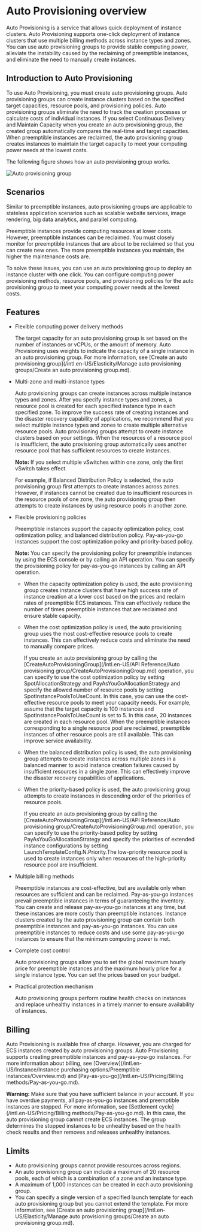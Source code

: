 # Auto Provisioning overview

Auto Provisioning is a service that allows quick deployment of instance clusters. Auto Provisioning supports one-click deployment of instance clusters that use multiple billing methods across instance types and zones. You can use auto provisioning groups to provide stable computing power, alleviate the instability caused by the reclaiming of preemptible instances, and eliminate the need to manually create instances.

## Introduction to Auto Provisioning

To use Auto Provisioning, you must create auto provisioning groups. Auto provisioning groups can create instance clusters based on the specified target capacities, resource pools, and provisioning policies. Auto provisioning groups eliminate the need to track the creation processes or calculate costs of individual instances. If you select Continuous Delivery and Maintain Capacity when you create an auto provisioning group, the created group automatically compares the real-time and target capacities. When preemptible instances are reclaimed, the auto provisioning group creates instances to maintain the target capacity to meet your computing power needs at the lowest costs.

The following figure shows how an auto provisioning group works.

![Auto provisioning group](https://static-aliyun-doc.oss-accelerate.aliyuncs.com/assets/img/en-US/0190707161/p48772.png)

## Scenarios

Similar to preemptible instances, auto provisioning groups are applicable to stateless application scenarios such as scalable website services, image rendering, big data analytics, and parallel computing.

Preemptible instances provide computing resources at lower costs. However, preemptible instances can be reclaimed. You must closely monitor for preemptible instances that are about to be reclaimed so that you can create new ones. The more preemptible instances you maintain, the higher the maintenance costs are.

To solve these issues, you can use an auto provisioning group to deploy an instance cluster with one click. You can configure computing power provisioning methods, resource pools, and provisioning policies for the auto provisioning group to meet your computing power needs at the lowest costs.

## Features

-   Flexible computing power delivery methods

    The target capacity for an auto provisioning group is set based on the number of instances or vCPUs, or the amount of memory. Auto Provisioning uses weights to indicate the capacity of a single instance in an auto provisioning group. For more information, see [Create an auto provisioning group](/intl.en-US/Elasticity/Manage auto provisioning groups/Create an auto provisioning group.md).

-   Multi-zone and multi-instance types

    Auto provisioning groups can create instances across multiple instance types and zones. After you specify instance types and zones, a resource pool is created for each specified instance type in each specified zone. To improve the success rate of creating instances and the disaster recovery capability of applications, we recommend that you select multiple instance types and zones to create multiple alternative resource pools. Auto provisioning groups attempt to create instance clusters based on your settings. When the resources of a resource pool is insufficient, the auto provisioning group automatically uses another resource pool that has sufficient resources to create instances.

    **Note:** If you select multiple vSwitches within one zone, only the first vSwitch takes effect.

    For example, if Balanced Distribution Policy is selected, the auto provisioning group first attempts to create instances across zones. However, if instances cannot be created due to insufficient resources in the resource pools of one zone, the auto provisioning group then attempts to create instances by using resource pools in another zone.

-   Flexible provisioning policies

    Preemptible instances support the capacity optimization policy, cost optimization policy, and balanced distribution policy. Pay-as-you-go instances support the cost optimization policy and priority-based policy.

    **Note:** You can specify the provisioning policy for preemptible instances by using the ECS console or by calling an API operation. You can specify the provisioning policy for pay-as-you-go instances by calling an API operation.

    -   When the capacity optimization policy is used, the auto provisioning group creates instance clusters that have high success rate of instance creation at a lower cost based on the prices and reclaim rates of preemptible ECS instances. This can effectively reduce the number of times preemptible instances that are reclaimed and ensure stable capacity.
    -   When the cost optimization policy is used, the auto provisioning group uses the most cost-effective resource pools to create instances. This can effectively reduce costs and eliminate the need to manually compare prices.

        If you create an auto provisioning group by calling the [CreateAutoProvisioningGroup](/intl.en-US/API Reference/Auto provisioning group/CreateAutoProvisioningGroup.md) operation, you can specify to use the cost optimization policy by setting SpotAllocationStrategy and PayAsYouGoAllocationStrategy and specify the allowed number of resource pools by setting SpotInstancePoolsToUseCount. In this case, you can use the cost-effective resource pools to meet your capacity needs. For example, assume that the target capacity is 100 instances and SpotInstancePoolsToUseCount is set to 5. In this case, 20 instances are created in each resource pool. When the preemptible instances corresponding to a single resource pool are reclaimed, preemptible instances of other resource pools are still available. This can improve service availability.

    -   When the balanced distribution policy is used, the auto provisioning group attempts to create instances across multiple zones in a balanced manner to avoid instance creation failures caused by insufficient resources in a single zone. This can effectively improve the disaster recovery capabilities of applications.
    -   When the priority-based policy is used, the auto provisioning group attempts to create instances in descending order of the priorities of resource pools.

        If you create an auto provisioning group by calling the [CreateAutoProvisioningGroup](/intl.en-US/API Reference/Auto provisioning group/CreateAutoProvisioningGroup.md) operation, you can specify to use the priority-based policy by setting PayAsYouGoAllocationStrategy and specify the priorities of extended instance configurations by setting LaunchTemplateConfig.N.Priority.The low-priority resource pool is used to create instances only when resources of the high-priority resource pool are insufficient.

-   Multiple billing methods

    Preemptible instances are cost-effective, but are available only when resources are sufficient and can be reclaimed. Pay-as-you-go instances prevail preemptible instances in terms of guaranteeing the inventory. You can create and release pay-as-you-go instances at any time, but these instances are more costly than preemptible instances. Instance clusters created by the auto provisioning group can contain both preemptible instances and pay-as-you-go instances. You can use preemptible instances to reduce costs and use some pay-as-you-go instances to ensure that the minimum computing power is met.

-   Complete cost control

    Auto provisioning groups allow you to set the global maximum hourly price for preemptible instances and the maximum hourly price for a single instance type. You can set the prices based on your budget.

-   Practical protection mechanism

    Auto provisioning groups perform routine health checks on instances and replace unhealthy instances in a timely manner to ensure availability of instances.


## Billing

Auto Provisioning is available free of charge. However, you are charged for ECS instances created by auto provisioning groups. Auto Provisioning supports creating preemptible instances and pay-as-you-go instances. For more information about billing, see [Overview](/intl.en-US/Instance/Instance purchasing options/Preemptible instances/Overview.md) and [Pay-as-you-go](/intl.en-US/Pricing/Billing methods/Pay-as-you-go.md).

**Warning:** Make sure that you have sufficient balance in your account. If you have overdue payments, all pay-as-you-go instances and preemptible instances are stopped. For more information, see [Settlement cycle](/intl.en-US/Pricing/Billing methods/Pay-as-you-go.md). In this case, the auto provisioning group cannot create ECS instances. The group determines the stopped instances to be unhealthy based on the health check results and then removes and releases unhealthy instances.

## Limits

-   Auto provisioning groups cannot provide resources across regions.
-   An auto provisioning group can include a maximum of 20 resource pools, each of which is a combination of a zone and an instance type.
-   A maximum of 1,000 instances can be created in each auto provisioning group.
-   You can specify a single version of a specified launch template for each auto provisioning group but you cannot extend the template. For more information, see [Create an auto provisioning group](/intl.en-US/Elasticity/Manage auto provisioning groups/Create an auto provisioning group.md).

